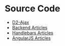 # Source Code

* [D2-Ajax](https://github.com/szabgab/D2-Ajax)
* [Backend Articles](http://perlmaven.com/dancer)
* [Handlebars Articles](http://code-maven.com/handlebars)
* [AngularJS Articles](http://code-maven.com/angular)

